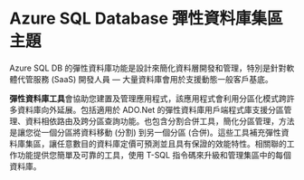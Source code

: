 <properties 
	pageTitle="Azure SQL Database Elastic Scale" 
	description="文件地圖，以視覺化的方式呈現 Azure SQL DB 的 Elastic Scale 功能" 
	services="sql-database" 
	documentationCenter="" 
	manager="jeffreyg" 
	authors="sidneyh" 
	editor=""/>

<tags 
	ms.service="sql-database" 
	ms.workload="sql-database" 
	ms.tgt_pltfrm="na" 
	ms.devlang="na" 
	ms.topic="article" 
	ms.date="04/24/2015" 
	ms.author="sidneyh"/>

# Azure SQL Database 彈性資料庫集區主題

Azure SQL DB 的彈性資料庫功能是設計來簡化資料層開發和管理，特別是針對軟體代管服務 (SaaS) 開發人員 — 大量資料庫會用於支援動態一般客戶基底。

**彈性資料庫工具**會協助您建置及管理應用程式，該應用程式會利用分區化模式跨許多資料庫向外延展。包括適用於 ADO.Net 的彈性資料庫用戶端程式庫支援分區管理、資料相依路由及跨分區查詢功能。也包含分割合併工具，簡化分區管理，方法是讓您從一個分區將資料移動 (分割) 到另一個分區 (合併)。這些工具補充彈性資料庫集區，讓任意數目的資料庫定價可預測並且具有保證的效能特性。相關聯的工作功能提供您簡單及可靠的工具，使用 T-SQL 指令碼來升級和管理集區中的每個資料庫。

<object type="image/svg+xml" data="https://sidneyhcontent.blob.core.windows.net/documentation/ElasticScaleMapcoded.svg" width="100%" height="100%"> </object>
 

<!---HONumber=July15_HO2-->